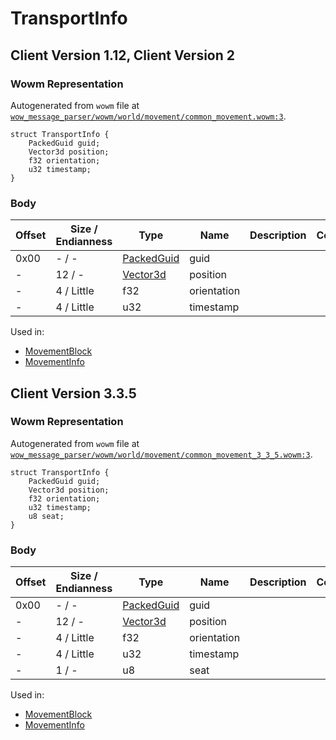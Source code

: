 # TransportInfo

## Client Version 1.12, Client Version 2

### Wowm Representation

Autogenerated from `wowm` file at [`wow_message_parser/wowm/world/movement/common_movement.wowm:3`](https://github.com/gtker/wow_messages/tree/main/wow_message_parser/wowm/world/movement/common_movement.wowm#L3).
```rust,ignore
struct TransportInfo {
    PackedGuid guid;
    Vector3d position;
    f32 orientation;
    u32 timestamp;
}
```
### Body

| Offset | Size / Endianness | Type | Name | Description | Comment |
| ------ | ----------------- | ---- | ---- | ----------- | ------- |
| 0x00 | - / - | [PackedGuid](../types/packed-guid.md) | guid |  |  |
| - | 12 / - | [Vector3d](vector3d.md) | position |  |  |
| - | 4 / Little | f32 | orientation |  |  |
| - | 4 / Little | u32 | timestamp |  |  |


Used in:
* [MovementBlock](movementblock.md)
* [MovementInfo](movementinfo.md)

## Client Version 3.3.5

### Wowm Representation

Autogenerated from `wowm` file at [`wow_message_parser/wowm/world/movement/common_movement_3_3_5.wowm:3`](https://github.com/gtker/wow_messages/tree/main/wow_message_parser/wowm/world/movement/common_movement_3_3_5.wowm#L3).
```rust,ignore
struct TransportInfo {
    PackedGuid guid;
    Vector3d position;
    f32 orientation;
    u32 timestamp;
    u8 seat;
}
```
### Body

| Offset | Size / Endianness | Type | Name | Description | Comment |
| ------ | ----------------- | ---- | ---- | ----------- | ------- |
| 0x00 | - / - | [PackedGuid](../types/packed-guid.md) | guid |  |  |
| - | 12 / - | [Vector3d](vector3d.md) | position |  |  |
| - | 4 / Little | f32 | orientation |  |  |
| - | 4 / Little | u32 | timestamp |  |  |
| - | 1 / - | u8 | seat |  |  |


Used in:
* [MovementBlock](movementblock.md)
* [MovementInfo](movementinfo.md)

